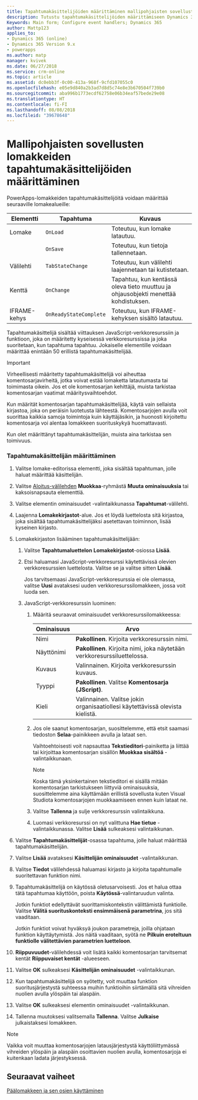 ```yaml
---
title: Tapahtumakäsittelijöiden määrittäminen mallipohjaisten sovellusten päälomakkeille PowerAppsissa | MicrosoftDocs
description: Tutustu tapahtumakäsittelijöiden määrittämiseen Dynamics 365 for Customer Engagementissa
Keywords: Main form; Configure event handlers; Dynamics 365
author: Mattp123
applies_to:
- Dynamics 365 (online)
- Dynamics 365 Version 9.x
- powerapps
ms.author: matp
manager: kvivek
ms.date: 06/27/2018
ms.service: crm-online
ms.topic: article
ms.assetid: dc0ebb3f-0c00-413a-968f-9cfd107055c0
ms.openlocfilehash: e05e9d840a2b3ad7d8d5c74e8e3b670504f739b0
ms.sourcegitcommit: aba996b1773ecdf62758e06b34eaf57bede29e08
ms.translationtype: HT
ms.contentlocale: fi-FI
ms.lasthandoff: 08/08/2018
ms.locfileid: "39678648"
---
```

# <a name="configure-model-driven-app-form-event-handlers"></a>Mallipohjaisten sovellusten lomakkeiden tapahtumakäsittelijöiden määrittäminen

 PowerApps-lomakkeiden tapahtumakäsittelijöitä voidaan määrittää seuraaville lomakealueille:  
  
|Elementti|Tapahtuma|Kuvaus|  
|-------------|-----------|-----------------|  
|Lomake|`OnLoad`|Toteutuu, kun lomake latautuu.|  
||`OnSave`|Toteutuu, kun tietoja tallennetaan.|  
|Välilehti|`TabStateChange`|Toteutuu, kun välilehti laajennetaan tai kutistetaan.|  
|Kenttä|`OnChange`|Tapahtuu, kun kentässä oleva tieto muuttuu ja ohjausobjekti menettää kohdistuksen.|  
|IFRAME-kehys|`OnReadyStateComplete`|Toteutuu, kun IFRAME-kehyksen sisältö latautuu.|  
  
 Tapahtumakäsittelijä sisältää viittauksen JavaScript-verkkoresurssiin ja funktioon, joka on määritetty kyseisessä verkkoresurssissa ja joka suoritetaan, kun tapahtuma tapahtuu. Jokaiselle elementille voidaan määrittää enintään 50 erillistä tapahtumakäsittelijää.  
  
> [!IMPORTANT]
>  Virheellisesti määritetty tapahtumakäsittelijä voi aiheuttaa komentosarjavirheitä, jotka voivat estää lomaketta latautumasta tai toimimasta oikein. Jos et ole komentosarjan kehittäjä, muista tarkistaa komentosarjan vaatimat määritysvaihtoehdot.  
>   
>  Kun määrität komentosarjan tapahtumakäsittelijää, käytä vain sellaista kirjastoa, joka on peräisin luotetusta lähteestä. Komentosarjojen avulla voit suorittaa kaikkia samoja toimintoja kuin käyttäjäsikin, ja huonosti kirjoitettu komentosarja voi alentaa lomakkeen suorituskykyä huomattavasti.  
>   
>  Kun olet määrittänyt tapahtumakäsittelijän, muista aina tarkistaa sen toimivuus.  
  
### <a name="to-configure-an-event-handler"></a>Tapahtumakäsittelijän määrittäminen 
  
1.  Valitse lomake-editorissa elementti, joka sisältää tapahtuman, jolle haluat määrittää käsittelijän.  
  
2.  Valitse [Aloitus-välilehden](form-editor-user-interface-legacy.md#home-tab) **Muokkaa**-ryhmästä **Muuta ominaisuuksia** tai kaksoisnapsauta elementtiä.  
  
3.  Valitse elementin ominaisuudet -valintaikkunassa **Tapahtumat**-välilehti.  
  
4.  Laajenna **Lomakekirjastot**-alue. Jos et löydä luettelosta sitä kirjastoa, joka sisältää tapahtumakäsittelijäksi asetettavan toiminnon, lisää kyseinen kirjasto.  
  
5.  Lomakekirjaston lisääminen tapahtumakäsittelijään:  
    1.  Valitse **Tapahtumaluettelon** **Lomakekirjastot**-osiossa **Lisää**.  
  
    2.  Etsi haluamasi JavaScript-verkkoresurssi käytettävissä olevien verkkoresurssien luettelosta. Valitse se ja valitse sitten **Lisää**.  
  
         Jos tarvitsemaasi JavaScript-verkkoresurssia ei ole olemassa, valitse **Uusi** avataksesi uuden verkkoresurssilomakkeen, jossa voit luoda sen.  
  
    3.  JavaScript-verkkoresurssin luominen:  
        1.  Määritä seuraavat ominaisuudet verkkoresurssilomakkeessa:  
  
            |Ominaisuus|Arvo|  
            |--------------|-----------|  
            |Nimi|**Pakollinen**. Kirjoita verkkoresurssin nimi.|  
            |Näyttönimi|**Pakollinen**. Kirjoita nimi, joka näytetään verkkoresurssiluettelossa.|  
            |Kuvaus|Valinnainen. Kirjoita verkkoresurssin kuvaus.|  
            |Tyyppi|**Pakollinen**. Valitse **Komentosarja (JScript)**.|  
            |Kieli|Valinnainen. Valitse jokin organisaatiollesi käytettävissä olevista kielistä.|  
  
        2.  Jos ole saanut komentosarjan, suosittelemme, että etsit saamasi tiedoston **Selaa**-painikkeen avulla ja lataat sen.  
  
             Vaihtoehtoisesti voit napsauttaa **Tekstieditori**-painiketta ja liittää tai kirjoittaa komentosarjan sisällön **Muokkaa sisältöä** -valintaikkunaan.  
  
            > [!NOTE]
            >  Koska tämä yksinkertainen tekstieditori ei sisällä mitään komentosarjan tarkistukseen liittyviä ominaisuuksia, suosittelemme aina käyttämään erillistä sovellusta kuten Visual Studiota komentosarjojen muokkaamiseen ennen kuin lataat ne.  
  
        3.  Valitse **Tallenna** ja sulje verkkoresurssin valintaikkuna.  
  
        4.  Luomasi verkkoresurssi on nyt valittuna **Hae tietue** -valintaikkunassa. Valitse **Lisää** sulkeaksesi valintaikkunan.  
6.  Valitse **Tapahtumakäsittelijät**-osassa tapahtuma, jolle haluat määrittää tapahtumakäsittelijän.  
  
7.  Valitse **Lisää** avataksesi **Käsittelijän ominaisuudet** -valintaikkunan.  
  
8. Valitse **Tiedot** välilehdessä haluamasi kirjasto ja kirjoita tapahtumalle suoritettavan funktion nimi.  
  
9. Tapahtumakäsittelijä on käytössä oletusarvoisesti. Jos et halua ottaa tätä tapahtumaa käyttöön, poista **Käytössä**-valintaruudun valinta.  
  
     Jotkin funktiot edellyttävät suorittamiskontekstin välittämistä funktiolle. Valitse **Välitä suorituskonteksti ensimmäisenä parametrina**, jos sitä vaaditaan.  
  
     Jotkin funktiot voivat hyväksyä joukon parametreja, joilla ohjataan funktion käyttäytymistä. Jos näitä vaaditaan, syötä ne **Pilkuin eroteltuun funktiolle välitettävien parametrien luetteloon**.  
  
10. **Riippuvuudet**-välilehdessä voit lisätä kaikki komentosarjan tarvitsemat kentät **Riippuvaiset kentät** -alueeseen.  
  
11. Valitse **OK** sulkeaksesi **Käsittelijän ominaisuudet** -valintaikkunan.  
  
12. Kun tapahtumakäsittelijä on syötetty, voit muuttaa funktion suoritusjärjestystä suhteessa muihin funktioihin siirtämällä sitä vihreiden nuolien avulla ylöspäin tai alaspäin.  
  
13. Valitse **OK** sulkeaksesi elementin ominaisuudet -valintaikkunan.  
  
14. Tallenna muutoksesi valitsemalla **Tallenna**. Valitse **Julkaise** julkaistaksesi lomakkeen.  
  
> [!NOTE]
>  Vaikka voit muuttaa komentosarjojen latausjärjestystä käyttöliittymässä vihreiden ylöspäin ja alaspäin osoittavien nuolien avulla, komentosarjoja ei kuitenkaan ladata järjestyksessä.   

## <a name="next-steps"></a>Seuraavat vaiheet

[Päälomakkeen ja sen osien käyttäminen](use-main-form-and-components.md)
